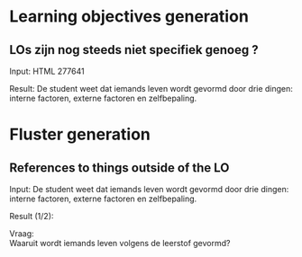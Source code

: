 # Learning objectives generation
## LOs zijn nog steeds niet specifiek genoeg ?
Input:
HTML 277641

Result:
De student weet dat iemands leven wordt gevormd door drie dingen: interne factoren, externe factoren en zelfbepaling.  

# Fluster generation
## References to things outside of the LO
Input:
De student weet dat iemands leven wordt gevormd door drie dingen: interne factoren, externe factoren en zelfbepaling.

Result (1/2):

Vraag:  
   Waaruit wordt iemands leven volgens de leerstof gevormd?  


